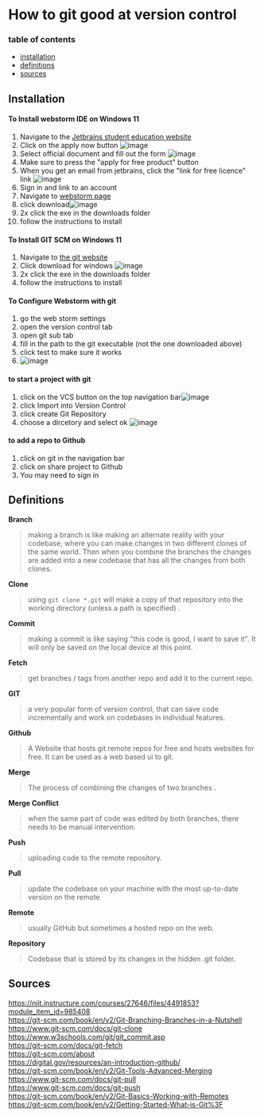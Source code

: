 # How to git good at  version control
### table of contents 
- [installation](#install)
- [definitions](#defs)
- [sources](#sources)

## <span id="install">Installation</span>
#### To Install webstorm IDE on Windows 11
1. Navigate to the [Jetbrains student education website](https://www.jetbrains.com/community/education/#students)
2. Click on the apply now button ![image](https://user-images.githubusercontent.com/77933963/216625905-1b4b61d8-556e-4465-80ca-53c36e1487d4.png)
3. Select official document and fill out the form ![image](https://user-images.githubusercontent.com/77933963/216626289-1b569c93-fd52-49f7-be45-5d57b0cdf8f1.png)
4. Make sure to press the "apply for free product" button
5. When you get an email from jetbrains, click the "link for free licence" link ![image](https://user-images.githubusercontent.com/77933963/216626734-dcfa361c-a93a-42d4-8470-6cc33f3e9ccd.png)
6. Sign in and link to an account
7. Navigate to [webstorm page](https://www.jetbrains.com/webstorm/)
8. click download![image](https://user-images.githubusercontent.com/77933963/216627668-65a6231e-9c33-48dc-aba6-5d1e2403abf1.png)
9. 2x click the exe in the downloads folder
10. follow the instructions to install

#### To Install GIT SCM on Windows 11
1. Navigate to [the git website](https://git-scm.com/)
2. Click download for windows ![image](https://user-images.githubusercontent.com/77933963/216628829-c4e229e1-b117-45b0-9d46-e15876ff117e.png)
3. 2x click the exe in the downloads folder 
4. follow the instructions to install

#### To Configure Webstorm with git
1. go the web storm settings
2. open the version control tab 
3. open git sub tab
4. fill in the path to the git executable (not the one downloaded above)
5. click test to make sure it works
6. ![image](https://user-images.githubusercontent.com/77933963/216630301-fe925875-13fd-40be-8bc7-573ea9a01aa5.png)

#### to start a project with git
1. click on the VCS button on the top navigation bar![image](https://user-images.githubusercontent.com/77933963/216629652-9f13d4b6-c5db-4df0-b6d3-6f74f8ee2668.png)
2. click Import into Version Control
3. click create Git Repository
4. choose a dircetory and select ok ![image](https://user-images.githubusercontent.com/77933963/216630845-c2d9bbd1-588b-46f9-bb24-ab25bf627afe.png)

#### to add a repo to Github
1. click on git in the navigation bar
2. click on share project to Github
3. You may need to sign in 

## <span id="defs">Definitions</span>
**Branch**
> making a branch is like making an alternate reality with your codebase, where you can make changes in two different clones of the same world. Then when you combine the branches the changes are added into a new codebase that has all the changes from both clones. 

**Clone**
> using `git clone *.git` will make a copy of that repository into the working directory (unless a path is specified) .

**Commit**
> making a commit is like saying "this code is good, I want to save it". It will only be saved on the local device at this point.

**Fetch**
> get branches / tags from another repo and add it to the current repo.

**GIT**
> a very popular form of version control, that can save code incrementally and work on codebases in individual features.

**Github**
> A Website that hosts git remote repos for free and hosts websites for free. It can be used as a web based ui to git.  

**Merge**

[//]: # (> ~~When a mommy branch and a daddy branch really love each-other~~)
> The process of combining the changes of two branches .

**Merge Conflict**

[//]: # (> ~~When the daddy branch cheats on the mommy branch the night before the wedding~~)
> when the same part of code was edited by both branches, there needs to be manual intervention. 

**Push**
>uploading code to the remote repository. 

**Pull**
> update the codebase on your machine with the most up-to-date version on the remote 

**Remote**
> usually GitHub but sometimes a hosted repo on the web.

**Repository**
> Codebase that is stored by its changes in the hidden .git folder. 

## <span id="sources">Sources</span>
https://njit.instructure.com/courses/27646/files/4491853?module_item_id=985408  
https://git-scm.com/book/en/v2/Git-Branching-Branches-in-a-Nutshell  
https://www.git-scm.com/docs/git-clone  
https://www.w3schools.com/git/git_commit.asp  
https://git-scm.com/docs/git-fetch  
https://git-scm.com/about  
https://digital.gov/resources/an-introduction-github/  
https://git-scm.com/book/en/v2/Git-Tools-Advanced-Merging     
https://www.git-scm.com/docs/git-pull  
https://www.git-scm.com/docs/git-push  
https://git-scm.com/book/en/v2/Git-Basics-Working-with-Remotes  
https://git-scm.com/book/en/v2/Getting-Started-What-is-Git%3F  